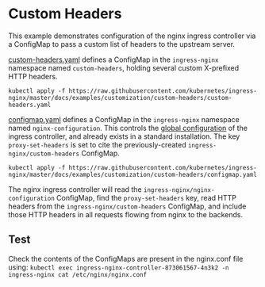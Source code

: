 # Custom Headers

This example demonstrates configuration of the nginx ingress controller via
a ConfigMap to pass a custom list of headers to the upstream
server.

[custom-headers.yaml](custom-headers.yaml) defines a ConfigMap in the `ingress-nginx` namespace named `custom-headers`, holding several custom X-prefixed HTTP headers.

```console
kubectl apply -f https://raw.githubusercontent.com/kubernetes/ingress-nginx/master/docs/examples/customization/custom-headers/custom-headers.yaml
```

[configmap.yaml](configmap.yaml) defines a ConfigMap in the `ingress-nginx` namespace named `nginx-configuration`. This controls the [global configuration](../../../user-guide/nginx-configuration/configmap.md) of the ingress controller, and already exists in a standard installation. The key `proxy-set-headers` is set to cite the previously-created `ingress-nginx/custom-headers` ConfigMap.

```console
kubectl apply -f https://raw.githubusercontent.com/kubernetes/ingress-nginx/master/docs/examples/customization/custom-headers/configmap.yaml
```

The nginx ingress controller will read the `ingress-nginx/nginx-configuration` ConfigMap, find the `proxy-set-headers` key, read HTTP headers from the `ingress-nginx/custom-headers` ConfigMap, and include those HTTP headers in all requests flowing from nginx to the backends.

## Test

Check the contents of the ConfigMaps are present in the nginx.conf file using:
`kubectl exec ingress-nginx-controller-873061567-4n3k2 -n ingress-nginx cat /etc/nginx/nginx.conf`
